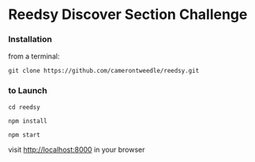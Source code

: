 # Reedsy Discover Section Challenge

### Installation
from a terminal:

`git clone https://github.com/camerontweedle/reedsy.git`

### to Launch
`cd reedsy`

`npm install`

`npm start`

visit [http://localhost:8000](http://localhost:8000) in your browser
